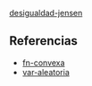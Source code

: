 [desigualdad-jensen](pdf/desigualdad-jensen.pdf)

## Referencias
- [fn-convexa](./fn-convexa.md)
- [var-aleatoria](./var-aleatoria.md)
